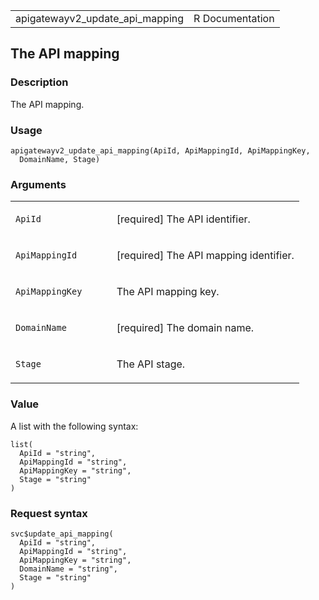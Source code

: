 <table style="width: 100%;">
<tbody>
<tr class="odd">
<td>apigatewayv2_update_api_mapping</td>
<td style="text-align: right;">R Documentation</td>
</tr>
</tbody>
</table>

## The API mapping

### Description

The API mapping.

### Usage

    apigatewayv2_update_api_mapping(ApiId, ApiMappingId, ApiMappingKey,
      DomainName, Stage)

### Arguments

<table>
<colgroup>
<col style="width: 35%" />
<col style="width: 65%" />
</colgroup>
<tbody>
<tr class="odd">
<td><code id="apigatewayv2_update_api_mapping_:_ApiId">ApiId</code></td>
<td><p>[required] The API identifier.</p></td>
</tr>
<tr class="even">
<td><code
id="apigatewayv2_update_api_mapping_:_ApiMappingId">ApiMappingId</code></td>
<td><p>[required] The API mapping identifier.</p></td>
</tr>
<tr class="odd">
<td><code
id="apigatewayv2_update_api_mapping_:_ApiMappingKey">ApiMappingKey</code></td>
<td><p>The API mapping key.</p></td>
</tr>
<tr class="even">
<td><code
id="apigatewayv2_update_api_mapping_:_DomainName">DomainName</code></td>
<td><p>[required] The domain name.</p></td>
</tr>
<tr class="odd">
<td><code id="apigatewayv2_update_api_mapping_:_Stage">Stage</code></td>
<td><p>The API stage.</p></td>
</tr>
</tbody>
</table>

### Value

A list with the following syntax:

    list(
      ApiId = "string",
      ApiMappingId = "string",
      ApiMappingKey = "string",
      Stage = "string"
    )

### Request syntax

    svc$update_api_mapping(
      ApiId = "string",
      ApiMappingId = "string",
      ApiMappingKey = "string",
      DomainName = "string",
      Stage = "string"
    )
